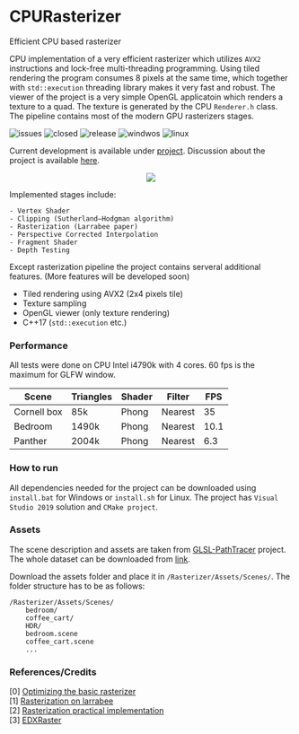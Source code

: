 # CPURasterizer

Efficient CPU based rasterizer

CPU implementation of a very efficient rasterizer which utilizes `AVX2` instructions and lock-free multi-threading programming. Using tiled rendering the program consumes 8 pixels at the same time, which together with `std::execution` threading library makes it very fast and robust. The viewer of the project is a very simple OpenGL applicatoin which renders a texture to a quad. The texture is generated by the CPU `Renderer.h` class. The pipeline contains most of the modern GPU rasterizers stages.

![issues](https://img.shields.io/github/issues/Zielon/CPURasterizer) ![closed](https://img.shields.io/github/issues-closed-raw/Zielon/CPURasterizer) ![release](https://img.shields.io/github/release/Zielon/CPURasterizer) ![windwos](https://img.shields.io/badge/system-Windows-green) ![linux](https://img.shields.io/badge/system-Linux-green)

Current development is available under [project](https://github.com/Zielon/CPURasterizer/projects/1). Discussion about the project is available [here](https://github.com/Zielon/CPURasterizer/discussions).

<p align="center">
  <img src="https://github.com/Zielon/CPURasterizer/blob/resources/Resources/cpu.gif?raw=true" width=auto height=auto>
</p>

Implemented stages include:

```
- Vertex Shader
- Clipping (Sutherland–Hodgman algorithm)
- Rasterization (Larrabee paper)
- Perspective Corrected Interpolation
- Fragment Shader
- Depth Testing
```

Except rasterization pipeline the project contains serveral additional features. (More features will be developed soon)  

- Tiled rendering using AVX2 (2x4 pixels tile)
- Texture sampling
- OpenGL viewer (only texture rendering)
- C++17 (`std::execution` etc.)

### Performance

All tests were done on CPU Intel i4790k with 4 cores. 60 fps is the maximum for GLFW window.

| Scene         | Triangles | Shader | Filter  | FPS |
| ------------- |-----------|--------|---------|-----
| Cornell box   | 85k       |  Phong | Nearest |35   |
| Bedroom       | 1490k     |  Phong | Nearest |10.1 |
| Panther       | 2004k     |  Phong | Nearest | 6.3 |

### How to run

All dependencies needed for the project can be downloaded using `install.bat` for Windows or `install.sh` for Linux. The project has `Visual Studio 2019` solution and `CMake project`.

### Assets

The scene description and assets are taken from [GLSL-PathTracer](https://github.com/knightcrawler25/GLSL-PathTracer) project. The whole dataset can be downloaded from [link](https://drive.google.com/file/d/1UFMMoVb5uB7WIvCeHOfQ2dCQSxNMXluB/view).

Download the assets folder and place it in `/Rasterizer/Assets/Scenes/`. The folder structure has to be as follows:

```
/Rasterizer/Assets/Scenes/
    bedroom/
    coffee_cart/
    HDR/
    bedroom.scene
    coffee_cart.scene
    ...
```

### References/Credits
[0] [Optimizing the basic rasterizer](https://fgiesen.wordpress.com/2013/02/10/optimizing-the-basic-rasterizer/)  
[1] [Rasterization on larrabee](https://www.drdobbs.com/parallel/rasterization-on-larrabee/217200602)  
[2] [Rasterization practical implementation](https://www.scratchapixel.com/lessons/3d-basic-rendering/rasterization-practical-implementation/rasterization-practical-implementation)  
[3] [EDXRaster](https://github.com/behindthepixels/EDXRaster)
